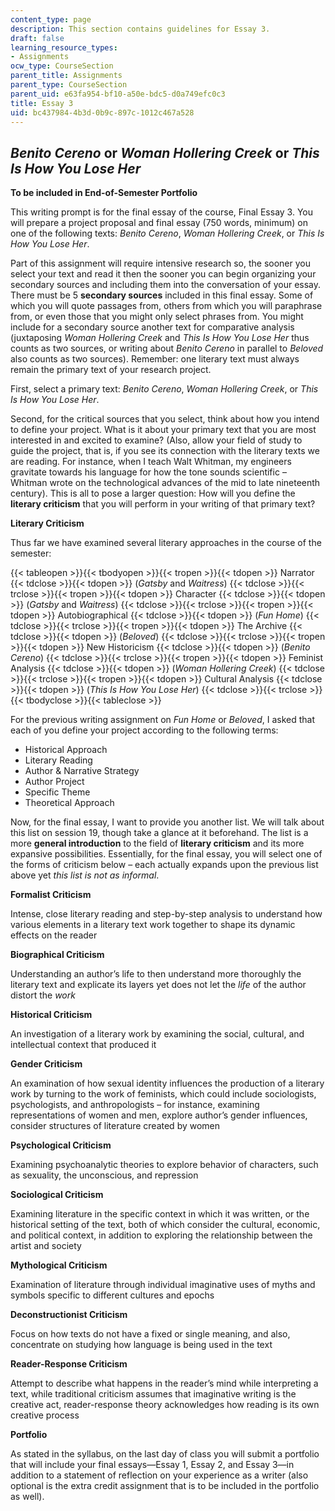 ```yaml
---
content_type: page
description: This section contains guidelines for Essay 3.
draft: false
learning_resource_types:
- Assignments
ocw_type: CourseSection
parent_title: Assignments
parent_type: CourseSection
parent_uid: e63fa954-bf10-a50e-bdc5-d0a749efc0c3
title: Essay 3
uid: bc437984-4b3d-0b9c-897c-1012c467a528
---
```

## *Benito Cereno* or *Woman Hollering Creek* or *This Is How You Lose Her*

**To be included in End-of-Semester Portfolio**

This writing prompt is for the final essay of the course, Final Essay 3. You will prepare a project proposal and final essay (750 words, minimum) on one of the following texts: *Benito Cereno*, *Woman Hollering Creek*, or *This Is How You Lose Her*.

Part of this assignment will require intensive research so, the sooner you select your text and read it then the sooner you can begin organizing your secondary sources and including them into the conversation of your essay. There must be 5 **secondary sources** included in this final essay. Some of which you will quote passages from, others from which you will paraphrase from, or even those that you might only select phrases from. You might include for a secondary source another text for comparative analysis (juxtaposing *Woman Hollering Creek* and *This Is How You Lose Her* thus counts as two sources, or writing about *Benito Cereno* in parallel to *Beloved* also counts as two sources). Remember: one literary text must always remain the primary text of your research project.

First, select a primary text: *Benito Cereno*, *Woman Hollering Creek*, or *This Is How You Lose Her*.

Second, for the critical sources that you select, think about how you intend to define your project. What is it about your primary text that you are most interested in and excited to examine? (Also, allow your field of study to guide the project, that is, if you see its connection with the literary texts we are reading. For instance, when I teach Walt Whitman, my engineers gravitate towards his language for how the tone sounds scientific – Whitman wrote on the technological advances of the mid to late nineteenth century). This is all to pose a larger question: How will you define the **literary criticism** that you will perform in your writing of that primary text?

**Literary Criticism**

Thus far we have examined several literary approaches in the course of the semester:

{{< tableopen >}}{{< tbodyopen >}}{{< tropen >}}{{< tdopen >}}
Narrator
{{< tdclose >}}{{< tdopen >}}
(*Gatsby* and *Waitress*)
{{< tdclose >}}{{< trclose >}}{{< tropen >}}{{< tdopen >}}
Character
{{< tdclose >}}{{< tdopen >}}
(*Gatsby* and *Waitress*)
{{< tdclose >}}{{< trclose >}}{{< tropen >}}{{< tdopen >}}
Autobiographical
{{< tdclose >}}{{< tdopen >}}
(*Fun Home*)
{{< tdclose >}}{{< trclose >}}{{< tropen >}}{{< tdopen >}}
The Archive
{{< tdclose >}}{{< tdopen >}}
(*Beloved*)
{{< tdclose >}}{{< trclose >}}{{< tropen >}}{{< tdopen >}}
New Historicism
{{< tdclose >}}{{< tdopen >}}
(*Benito Cereno*)
{{< tdclose >}}{{< trclose >}}{{< tropen >}}{{< tdopen >}}
Feminist Analysis
{{< tdclose >}}{{< tdopen >}}
(*Woman Hollering Creek*)
{{< tdclose >}}{{< trclose >}}{{< tropen >}}{{< tdopen >}}
Cultural Analysis
{{< tdclose >}}{{< tdopen >}}
(*This Is How You Lose Her*)
{{< tdclose >}}{{< trclose >}}{{< tbodyclose >}}{{< tableclose >}}

For the previous writing assignment on *Fun Home* or *Beloved*, I asked that each of you define your project according to the following terms:

- Historical Approach
- Literary Reading
- Author & Narrative Strategy
- Author Project
- Specific Theme
- Theoretical Approach

Now, for the final essay, I want to provide you another list. We will talk about this list on session 19, though take a glance at it beforehand. The list is a more **general introduction** to the field of **literary criticism** and its more expansive possibilities. Essentially, for the final essay, you will select one of the forms of criticism below – each actually expands upon the previous list above yet *this list is not as informal*.

**Formalist Criticism**

Intense, close literary reading and step-by-step analysis to understand how various elements in a literary text work together to shape its dynamic effects on the reader

**Biographical Criticism**

Understanding an author’s life to then understand more thoroughly the literary text and explicate its layers yet does not let the *life* of the author distort the *work*

**Historical Criticism**

An investigation of a literary work by examining the social, cultural, and intellectual context that produced it

**Gender Criticism**

An examination of how sexual identity influences the production of a literary work by turning to the work of feminists, which could include sociologists, psychologists, and anthropologists – for instance, examining representations of women and men, explore author’s gender influences, consider structures of literature created by women

**Psychological Criticism**

Examining psychoanalytic theories to explore behavior of characters, such as sexuality, the unconscious, and repression

**Sociological Criticism**

Examining literature in the specific context in which it was written, or the historical setting of the text, both of which consider the cultural, economic, and political context, in addition to exploring the relationship between the artist and society

**Mythological Criticism**

Examination of literature through individual imaginative uses of myths and symbols specific to different cultures and epochs

**Deconstructionist Criticism**

Focus on how texts do not have a fixed or single meaning, and also, concentrate on studying how language is being used in the text

**Reader-Response Criticism**

Attempt to describe what happens in the reader’s mind while interpreting a text, while traditional criticism assumes that imaginative writing is the creative act, reader-response theory acknowledges how reading is its own creative process

**Portfolio**

As stated in the syllabus, on the last day of class you will submit a portfolio that will include your final essays—Essay 1, Essay 2, and Essay 3—in addition to a statement of reflection on your experience as a writer (also optional is the extra credit assignment that is to be included in the portfolio as well).